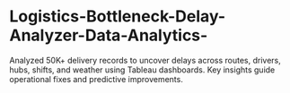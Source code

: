 # Logistics-Bottleneck-Delay-Analyzer-Data-Analytics-
Analyzed 50K+ delivery records to uncover delays across routes, drivers, hubs, shifts, and weather using Tableau dashboards. Key insights guide operational fixes and predictive improvements.

